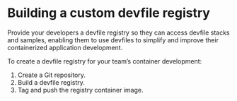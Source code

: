 # Building a custom devfile registry

Provide your developers a devfile registry so they can access devfile stacks and samples, enabling them to use devfiles to simplify and improve their containerized application development.

To create a devfile registry for your team’s container development:

1. Create a Git repository.
1. Build a devfile registry.
1. Tag and push the registry container image.

